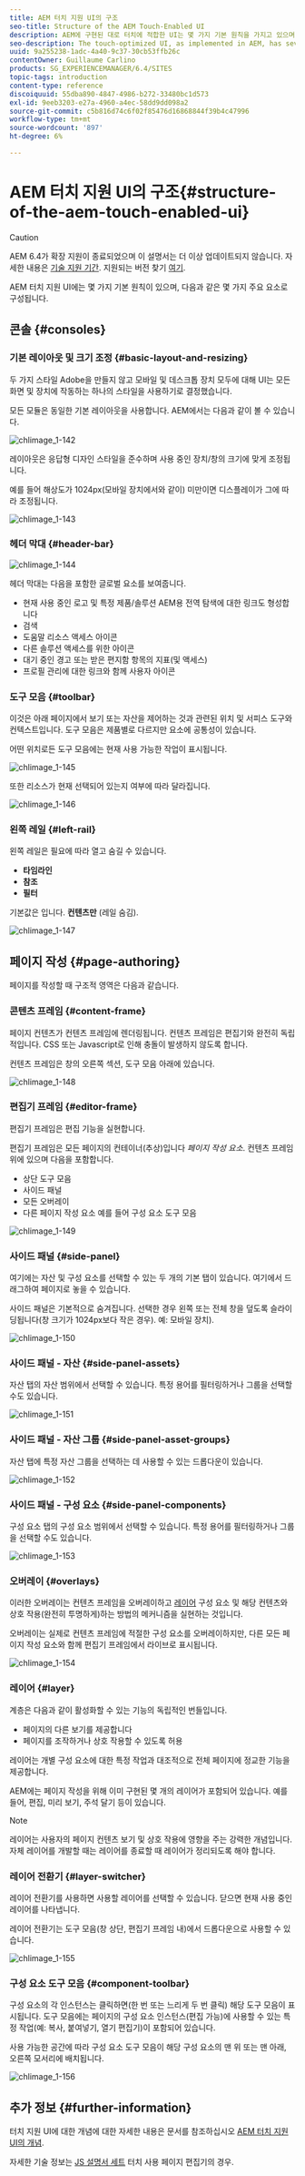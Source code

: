 ```yaml
---
title: AEM 터치 지원 UI의 구조
seo-title: Structure of the AEM Touch-Enabled UI
description: AEM에 구현된 대로 터치에 적합한 UI는 몇 가지 기본 원칙을 가지고 있으며 몇 가지 주요 요소로 구성됩니다
seo-description: The touch-optimized UI, as implemented in AEM, has several underlying principles and is made up of several key elements
uuid: 9a255238-1adc-4a40-9c37-30cb53ffb26c
contentOwner: Guillaume Carlino
products: SG_EXPERIENCEMANAGER/6.4/SITES
topic-tags: introduction
content-type: reference
discoiquuid: 55dba890-4847-4986-b272-33480bc1d573
exl-id: 9eeb3203-e27a-4960-a4ec-58dd9dd098a2
source-git-commit: c5b816d74c6f02f85476d16868844f39b4c47996
workflow-type: tm+mt
source-wordcount: '897'
ht-degree: 6%

---
```


# AEM 터치 지원 UI의 구조{#structure-of-the-aem-touch-enabled-ui}

>[!CAUTION]
>
>AEM 6.4가 확장 지원이 종료되었으며 이 설명서는 더 이상 업데이트되지 않습니다. 자세한 내용은 [기술 지원 기간](https://helpx.adobe.com/kr/support/programs/eol-matrix.html). 지원되는 버전 찾기 [여기](https://experienceleague.adobe.com/docs/).

AEM 터치 지원 UI에는 몇 가지 기본 원칙이 있으며, 다음과 같은 몇 가지 주요 요소로 구성됩니다.

## 콘솔 {#consoles}

### 기본 레이아웃 및 크기 조정 {#basic-layout-and-resizing}

두 가지 스타일 Adobe을 만들지 않고 모바일 및 데스크톱 장치 모두에 대해 UI는 모든 화면 및 장치에 작동하는 하나의 스타일을 사용하기로 결정했습니다.

모든 모듈은 동일한 기본 레이아웃을 사용합니다. AEM에서는 다음과 같이 볼 수 있습니다.

![chlimage_1-142](assets/chlimage_1-142.png)

레이아웃은 응답형 디자인 스타일을 준수하며 사용 중인 장치/창의 크기에 맞게 조정됩니다.

예를 들어 해상도가 1024px(모바일 장치에서와 같이) 미만이면 디스플레이가 그에 따라 조정됩니다.

![chlimage_1-143](assets/chlimage_1-143.png)

### 헤더 막대 {#header-bar}

![chlimage_1-144](assets/chlimage_1-144.png)

헤더 막대는 다음을 포함한 글로벌 요소를 보여줍니다.

* 현재 사용 중인 로고 및 특정 제품/솔루션 AEM용 전역 탐색에 대한 링크도 형성합니다
* 검색
* 도움말 리소스 액세스 아이콘
* 다른 솔루션 액세스를 위한 아이콘
* 대기 중인 경고 또는 받은 편지함 항목의 지표(및 액세스)
* 프로필 관리에 대한 링크와 함께 사용자 아이콘

### 도구 모음 {#toolbar}

이것은 아래 페이지에서 보기 또는 자산을 제어하는 것과 관련된 위치 및 서피스 도구와 컨텍스트입니다. 도구 모음은 제품별로 다르지만 요소에 공통성이 있습니다.

어떤 위치로든 도구 모음에는 현재 사용 가능한 작업이 표시됩니다.

![chlimage_1-145](assets/chlimage_1-145.png)

또한 리소스가 현재 선택되어 있는지 여부에 따라 달라집니다.

![chlimage_1-146](assets/chlimage_1-146.png)

### 왼쪽 레일 {#left-rail}

왼쪽 레일은 필요에 따라 열고 숨길 수 있습니다.

* **타임라인**
* **참조**
* **필터**

기본값은 입니다. **컨텐츠만** (레일 숨김).

![chlimage_1-147](assets/chlimage_1-147.png)

## 페이지 작성 {#page-authoring}

페이지를 작성할 때 구조적 영역은 다음과 같습니다.

### 콘텐츠 프레임 {#content-frame}

페이지 컨텐츠가 컨텐츠 프레임에 렌더링됩니다. 컨텐츠 프레임은 편집기와 완전히 독립적입니다. CSS 또는 Javascript로 인해 충돌이 발생하지 않도록 합니다.

컨텐츠 프레임은 창의 오른쪽 섹션, 도구 모음 아래에 있습니다.

![chlimage_1-148](assets/chlimage_1-148.png)

### 편집기 프레임 {#editor-frame}

편집기 프레임은 편집 기능을 실현합니다.

편집기 프레임은 모든 페이지의 컨테이너(추상)입니다 *페이지 작성 요소*. 컨텐츠 프레임 위에 있으며 다음을 포함합니다.

* 상단 도구 모음
* 사이드 패널
* 모든 오버레이
* 다른 페이지 작성 요소 예를 들어 구성 요소 도구 모음

![chlimage_1-149](assets/chlimage_1-149.png)

### 사이드 패널 {#side-panel}

여기에는 자산 및 구성 요소를 선택할 수 있는 두 개의 기본 탭이 있습니다. 여기에서 드래그하여 페이지로 놓을 수 있습니다.

사이드 패널은 기본적으로 숨겨집니다. 선택한 경우 왼쪽 또는 전체 창을 덮도록 슬라이딩됩니다(창 크기가 1024px보다 작은 경우). 예: 모바일 장치).

![chlimage_1-150](assets/chlimage_1-150.png)

### 사이드 패널 - 자산 {#side-panel-assets}

자산 탭의 자산 범위에서 선택할 수 있습니다. 특정 용어를 필터링하거나 그룹을 선택할 수도 있습니다.

![chlimage_1-151](assets/chlimage_1-151.png)

### 사이드 패널 - 자산 그룹 {#side-panel-asset-groups}

자산 탭에 특정 자산 그룹을 선택하는 데 사용할 수 있는 드롭다운이 있습니다.

![chlimage_1-152](assets/chlimage_1-152.png)

### 사이드 패널 - 구성 요소 {#side-panel-components}

구성 요소 탭의 구성 요소 범위에서 선택할 수 있습니다. 특정 용어를 필터링하거나 그룹을 선택할 수도 있습니다.

![chlimage_1-153](assets/chlimage_1-153.png)

### 오버레이 {#overlays}

이러한 오버레이는 컨텐츠 프레임을 오버레이하고 [레이어](#layer) 구성 요소 및 해당 컨텐츠와 상호 작용(완전히 투명하게)하는 방법의 메커니즘을 실현하는 것입니다.

오버레이는 실제로 컨텐츠 프레임에 적절한 구성 요소를 오버레이하지만, 다른 모든 페이지 작성 요소와 함께 편집기 프레임에서 라이브로 표시됩니다.

![chlimage_1-154](assets/chlimage_1-154.png)

### 레이어 {#layer}

계층은 다음과 같이 활성화할 수 있는 기능의 독립적인 번들입니다.

* 페이지의 다른 보기를 제공합니다
* 페이지를 조작하거나 상호 작용할 수 있도록 허용

레이어는 개별 구성 요소에 대한 특정 작업과 대조적으로 전체 페이지에 정교한 기능을 제공합니다.

AEM에는 페이지 작성을 위해 이미 구현된 몇 개의 레이어가 포함되어 있습니다. 예를 들어, 편집, 미리 보기, 주석 달기 등이 있습니다.

>[!NOTE]
>
>레이어는 사용자의 페이지 컨텐츠 보기 및 상호 작용에 영향을 주는 강력한 개념입니다. 자체 레이어를 개발할 때는 레이어를 종료할 때 레이어가 정리되도록 해야 합니다.

### 레이어 전환기 {#layer-switcher}

레이어 전환기를 사용하면 사용할 레이어를 선택할 수 있습니다. 닫으면 현재 사용 중인 레이어를 나타냅니다.

레이어 전환기는 도구 모음(창 상단, 편집기 프레임 내)에서 드롭다운으로 사용할 수 있습니다.

![chlimage_1-155](assets/chlimage_1-155.png)

### 구성 요소 도구 모음 {#component-toolbar}

구성 요소의 각 인스턴스는 클릭하면(한 번 또는 느리게 두 번 클릭) 해당 도구 모음이 표시됩니다. 도구 모음에는 페이지의 구성 요소 인스턴스(편집 가능)에 사용할 수 있는 특정 작업(예: 복사, 붙여넣기, 열기 편집기)이 포함되어 있습니다.

사용 가능한 공간에 따라 구성 요소 도구 모음이 해당 구성 요소의 맨 위 또는 맨 아래, 오른쪽 모서리에 배치됩니다.

![chlimage_1-156](assets/chlimage_1-156.png)

## 추가 정보 {#further-information}

터치 지원 UI에 대한 개념에 대한 자세한 내용은 문서를 참조하십시오 [AEM 터치 지원 UI의 개념](/help/sites-developing/touch-ui-concepts.md).

자세한 기술 정보는 [JS 설명서 세트](https://helpx.adobe.com/experience-manager/6-4/sites/developing/using/reference-materials/jsdoc/ui-touch/editor-core/index.html) 터치 사용 페이지 편집기의 경우.
